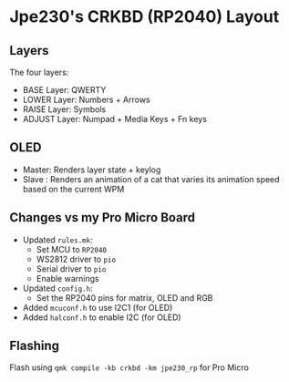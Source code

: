 # Jpe230's CRKBD (RP2040) Layout

## Layers
The four layers:
- BASE Layer: QWERTY
- LOWER Layer: Numbers + Arrows
- RAISE Layer: Symbols
- ADJUST Layer: Numpad + Media Keys + Fn keys

## OLED
- Master: Renders layer state + keylog
- Slave : Renders an animation of a cat that varies its animation speed based on the current WPM

## Changes vs my Pro Micro Board
- Updated `rules.mk`:
  - Set MCU to `RP2040`
  - WS2812 driver to `pio`
  - Serial driver to `pio`
  - Enable warnings
- Updated `config.h`:
  - Set the RP2040 pins for matrix, OLED and RGB
- Added `mcuconf.h` to use I2C1 (for OLED)
- Added `halconf.h` to enable I2C (for OLED)

## Flashing
Flash using `qmk compile -kb crkbd -km jpe230_rp` for Pro Micro
